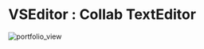 # VSEditor : Collab TextEditor

<img width="auto" alt="portfolio_view" src="https://j.gifs.com/lxGN95.gif">
